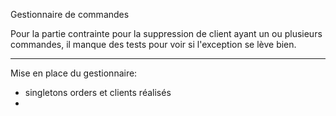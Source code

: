 Gestionnaire de commandes

Pour la partie contrainte pour la suppression de client ayant un ou plusieurs commandes, il manque des tests pour voir si l'exception se lève bien.

-------------

Mise en place du gestionnaire:
- singletons orders et clients réalisés
- 
